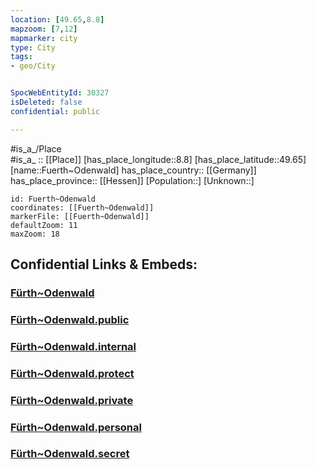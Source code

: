 ```yaml
---
location: [49.65,8.8] 
mapzoom: [7,12] 
mapmarker: city 
type: City
tags:
- geo/City


SpocWebEntityId: 30327
isDeleted: false
confidential: public

---
```

#is_a_/Place  
#is_a_ :: [[Place]] 
[has_place_longitude::8.8] 
[has_place_latitude::49.65] 
[name::Fuerth~Odenwald] 
has_place_country:: [[Germany]]  
has_place_province:: [[Hessen]] 
[Population::] 
[Unknown::] 


```leaflet
id: Fuerth~Odenwald
coordinates: [[Fuerth~Odenwald]] 
markerFile: [[Fuerth~Odenwald]] 
defaultZoom: 11 
maxZoom: 18
```


## Confidential Links & Embeds: 

### [Fürth~Odenwald](/_Standards/Earth/Continent/Europe/Europe~Central/Germany/Germany~West/Hessen/counties~Hessen/Bergstraße/cities~Bergstraße/Fürth~Odenwald.md) 

### [Fürth~Odenwald.public](/_public/Earth/Continent/Europe/Europe~Central/Germany/Germany~West/Hessen/counties~Hessen/Bergstraße/cities~Bergstraße/Fürth~Odenwald.public.md) 

### [Fürth~Odenwald.internal](/_internal/Earth/Continent/Europe/Europe~Central/Germany/Germany~West/Hessen/counties~Hessen/Bergstraße/cities~Bergstraße/Fürth~Odenwald.internal.md) 

### [Fürth~Odenwald.protect](/_protect/Earth/Continent/Europe/Europe~Central/Germany/Germany~West/Hessen/counties~Hessen/Bergstraße/cities~Bergstraße/Fürth~Odenwald.protect.md) 

### [Fürth~Odenwald.private](/_private/Earth/Continent/Europe/Europe~Central/Germany/Germany~West/Hessen/counties~Hessen/Bergstraße/cities~Bergstraße/Fürth~Odenwald.private.md) 

### [Fürth~Odenwald.personal](/_personal/Earth/Continent/Europe/Europe~Central/Germany/Germany~West/Hessen/counties~Hessen/Bergstraße/cities~Bergstraße/Fürth~Odenwald.personal.md) 

### [Fürth~Odenwald.secret](/_secret/Earth/Continent/Europe/Europe~Central/Germany/Germany~West/Hessen/counties~Hessen/Bergstraße/cities~Bergstraße/Fürth~Odenwald.secret.md)

